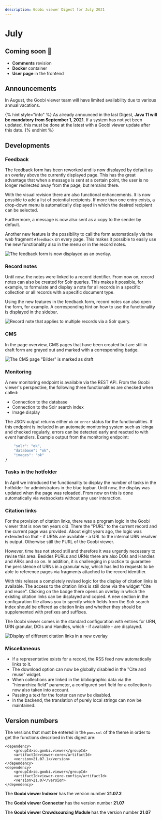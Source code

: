 ```yaml
---
description: Goobi viewer Digest for July 2021
---
```


# July

## Coming soon :rocket:&#x20;

* **Comments** revision
* **Docker** container
* **User page** in the frontend

## Announcements

In August, the Goobi viewer team will have limited availability due to various annual vacations.

{% hint style="info" %}
As already announced in the last Digest, **Java 11 will be mandatory from September 1, 2021**. If a system has not yet been updated, this must be done at the latest with a Goobi viewer update after this date.
{% endhint %}

## Developments&#x20;

### Feedback

The feedback form has been reworked and is now displayed by default as an overlay above the currently displayed page. This has the great advantage that when a message is sent at a certain point, the user is no longer redirected away from the page, but remains there.

With the visual revision there are also functional enhancements. It is now possible to add a list of potential recipients. If more than one entry exists, a drop-down menu is automatically displayed in which the desired recipient can be selected.&#x20;

Furthermore, a message is now also sent as a copy to the sender by default.&#x20;

Another new feature is the possibility to call the form automatically via the web fragment `#feedback` on every page. This makes it possible to easily use the new functionality also in the menu or in the record notes.

![The feedback form is now displayed as an overlay.](../.gitbook/assets/21\_07\_EN\_feedback\_overlay.png)

### Record notes&#x20;

Until now, the notes were linked to a record identifier. From now on, record notes can also be created for Solr queries. This makes it possible, for example, to formulate and display a note for all records in a specific collection or all records with a specific document type.&#x20;

Using the new features in the feedback form, record notes can also open the form, for example. A corresponding hint on how to use the functionality is displayed in the sidebar.

![Record note that applies to multiple records via a Solr query.](../.gitbook/assets/21\_07\_EN\_record\_note\_solr-query.png)

### CMS

In the page overview, CMS pages that have been created but are still in draft form are grayed out and marked with a corresponding badge.

![The CMS page "Bilder" is marked as draft](../.gitbook/assets/21\_07\_EN\_cms\_page\_draft.png)

### Monitoring

A new monitoring endpoint is available via the REST API. From the Goobi viewer's perspective, the following three functionalities are checked when called:&#x20;

* Connection to the database
* Connection to the Solr search index
* Image display

The JSON output returns either `ok` or `error` status for the functionalities. If this endpoint is included in an automatic monitoring system such as Icinga and checked regularly, errors can be detected early and reacted to with event handlers. Example output from the monitoring endpoint:

```javascript
	"solr": "ok",
	"database": "ok",
	"images": "ok"
}
```

### Tasks in the hotfolder&#x20;

In April we introduced the functionality to display the number of tasks in the hotfolder for administrators in the blue topbar. Until now, the display was updated when the page was reloaded. From now on this is done automatically via websockets without any user interaction.

### Citation links

For the provision of citation links, there was a program logic in the Goobi viewer that is now ten years old. There the "PURL" to the current record and the current page was provided. About eight years ago, the logic was extended so that - if URNs are available - a URL to the internal URN resolver is output. Otherwise still the PURL of the Goobi viewer.&#x20;

However, time has not stood still and therefore it was urgently necessary to revise this area. Besides PURLs and URNs there are also DOIs and Handles and ARKs and so on. In addition, it is challenging in practice to guarantee the persistence of URNs in a granular way, which has led to requests to be able to reference pages via fragments attached to the record identifier.&#x20;

With this release a completely revised logic for the display of citation links is available. The access to the citation links is still done via the widget "Cite and reuse". Clicking on the badge there opens an overlay in which the existing citation links can be displayed and copied. A new section in the configuration file allows you to specify which fields from the Solr search index should be offered as citation links and whether they should be supplemented with prefixes and suffixes.&#x20;

The Goobi viewer comes in the standard configuration with entries for URN, URN granular, DOIs and Handles, which - if available - are displayed.

![Display of different citation links in a new overlay](../.gitbook/assets/21\_07\_EN\_citationlinks.png)

### Miscellaneous

* If a representative exists for a record, the RSS feed now automatically links to it.&#x20;
* The download option can now be globally disabled in the "Cite and reuse" widget.
* When collections are linked in the bibliographic data via the "hierarchicalfield" parameter, a configured sort field for a collection is now also taken into account.
* Passing a text for the footer can now be disabled.
* In the backend, the translation of purely local strings can now be maintained.

## Version numbers&#x20;

The versions that must be entered in the `pom.xml` of the theme in order to get the functions described in this digest are:

```markup
<dependency>
    <groupId>io.goobi.viewer</groupId>
    <artifactId>viewer-core</artifactId>
    <version>21.07.1</version>
</dependency>
<dependency>
    <groupId>io.goobi.viewer</groupId>
    <artifactId>viewer-core-config</artifactId>
    <version>21.07</version>
</dependency>
```

The **Goobi viewer Indexer** has the version number **21.07.2**

The **Goobi viewer Connector** has the version number **21.07**

The **Goobi viewer Crowdsourcing Module** has the version number **21.07**
